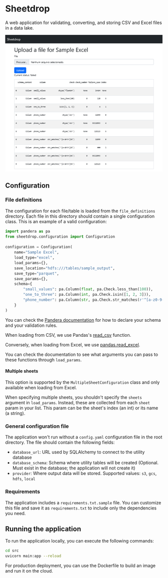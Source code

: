 # Sheetdrop

A web application for validating, converting, and storing CSV and Excel files in a data lake.

![Sample UI](docs/sample.png?raw=true)

## Configuration

### File definitions

The configuration for each file/table is loaded from the `file_definitions` directory. Each file in this directory should contain a single configuration class. This is an example of a valid configuration:
```python
import pandera as pa
from sheetdrop.configuration import Configuration

configuration = Configuration(
    name="Sample Excel",
    load_type="excel",
    load_params={},
    save_location="hdfs:///tables/sample_output",
    save_type="parquet",
    save_params={},
    schema={
        "small_values": pa.Column(float, pa.Check.less_than(100)),
        "one_to_three": pa.Column(int, pa.Check.isin([1, 2, 3])),
        "phone_number": pa.Column(str, pa.Check.str_matches(r'^[a-z0-9-]+$')),
    }
)
```
You can check the [Pandera documentation](https://pandera.readthedocs.io/en/stable/) for how to declare your schema and your validation rules.

When loading from CSV, we use Pandas's [read_csv](https://pandas.pydata.org/pandas-docs/stable/reference/api/pandas.read_csv.html) function. 

Conversely, when loading from Excel, we use [pandas.read_excel](https://pandas.pydata.org/pandas-docs/stable/reference/api/pandas.read_excel.html).

You can check the documentation to see what arguments you can pass to these functions through `load_params`.

#### Multiple sheets

This option is supported by the `MultipleSheetConfiguration` class and only available when loading from Excel.

When specifying multiple sheets, you shouldn't specify the `sheets` argument in `load_params`. Instead, these are collected from each `sheet` param in your list. This param can be the sheet's index (an int) or its name (a string).

### General configuration file

The application won't run without a `config.yaml` configuration file in the root directory. The file should contain the following fields:

- `database_url`: URL used by SQLAlchemy to connect to the utility database
- `database_schema`: Schema where utility tables will be created (Optional. Must exist in the database; the application will not create it)
- `provider`: Where output data will be stored. Supported values: `s3`, `gcs`, `hdfs`, `local`

### Requirements

The application includes a `requirements.txt.sample` file. You can customize this file and save it as `requirements.txt` to include only the dependencies you need.

## Running the application

To run the application locally, you can execute the following commands:
```bash	
cd src
uvicorn main:app --reload
```

For production deployment, you can use the Dockerfile to build an image and run it on the cloud.

